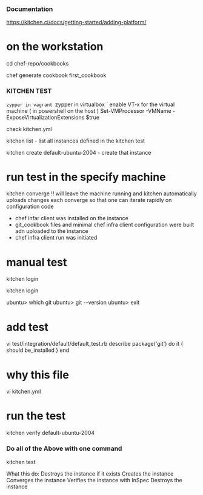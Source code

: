 
### Documentation
https://kitchen.ci/docs/getting-started/adding-platform/




# on the workstation

cd chef-repo/cookbooks

chef generate cookbook first_cookbook




### KITCHEN TEST

`zypper in vagrant
`zypper in virtualbox
` enable VT-x for the virtual machine ( in powershell on the host )
Set-VMProcessor -VMName <VMName> -ExposeVirtualizationExtensions $true


check kitchen.yml


kitchen list  - list all instances defined in the kitchen test



kitchen create default-ubuntu-2004	- create that instance


# run test in the specify machine
kitchen converge
!! will leave the machine running and kitchen automatically uploads changes each converge so that one can iterate rapidly on configuration code

- chef infar client was installed on the instance
- git_cookbook files and minimal chef infra client configuration were built adn uploaded to the instance
- chef infra client run was initiated



# manual test 
kitchen login 

kitchen login <instance>

ubuntu> which git
ubuntu> git --version
ubuntu> exit




# add test

vi test/integration/default/default_test.rb
describe package('git') do
  it { should be_installed }
end


# why this file
vi kitchen.yml


# run the test

kitchen verify default-ubuntu-2004






### Do all of the Above with one command

kitchen test


What this do:
    Destroys the instance if it exists
    Creates the instance
    Converges the instance
    Verifies the instance with InSpec
    Destroys the instance








